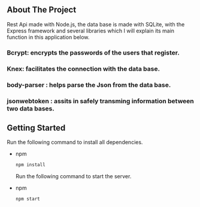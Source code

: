 ## About The Project
Rest Api made with Node.js, the data base is made with SQLite, with the Express framework and several libraries which I will explain its main function in this application below.

### Bcrypt: encrypts the passwords of the users that register.
### Knex: facilitates the connection with the data base.
### body-parser : helps parse the Json from the data base.
### jsonwebtoken : assits in safely transming information between two data bases.



## Getting Started
Run the following command to install all dependencies.
* npm
  ```sh
  npm install

  ```

  Run the following command to start the server.
* npm
  ```sh
  npm start

  ```
